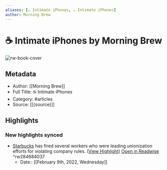 ```yaml
---
aliases: [☕️ Intimate iPhones, ☕️ Intimate iPhones]
author: Morning Brew
---
```

# ☕️ Intimate iPhones by Morning Brew

![rw-book-cover](https://readwise-assets.s3.amazonaws.com/static/images/article2.74d541386bbf.png)

## Metadata
- Author: [[Morning Brew]]
- Full Title: ☕️ Intimate iPhones
- Category: #articles
- Source: [[{source}]]

## Highlights
### New highlights synced
- [Starbucks](https://link.morningbrew.com/click/26643183.1442531/aHR0cHM6Ly93d3cuYmJjLmNvbS9uZXdzL2J1c2luZXNzLTYwMzEyMDEzP3V0bV9jYW1wYWlnbj1tYiZ1dG1fbWVkaXVtPW5ld3NsZXR0ZXImdXRtX3NvdXJjZT1tb3JuaW5nX2JyZXc/6009d2a30530211dec388314Ba00e6e89) has fired several workers who were leading unionization efforts for violating company rules. ([View Highlight](https://read.readwise.io/read/01fvfcp21sezv0c7etntbk8wkc)) [Open in Readwise](https://readwise.io/open/284684037) ^rw284684037
    - Date:: [[February 9th, 2022, Wednesday]]
